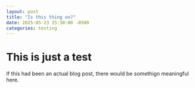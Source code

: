 ```yaml
---
layout: post
title: "Is this thing on?"
date: 2025-05-23 15:30:00 -0500
categories: testing
---
```


# This is just a test

If this had been an actual blog post, there would be somethign meaningful here.
